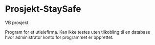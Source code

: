 # Prosjekt-StaySafe
VB prosjekt

Program for et utleiefirma.
Kan ikke testes uten tilkobling til en database hvor administrator konto for programmet er opprettet.
